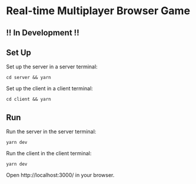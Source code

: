 # Real-time Multiplayer Browser Game

## !! In Development !!

## Set Up

Set up the server in a server terminal:

```cd server && yarn```

Set up the client in a client terminal:

```cd client && yarn```


## Run

Run the server in the server terminal:

```yarn dev```

Run the client in the client terminal:

```yarn dev```

Open http://localhost:3000/ in your browser.

